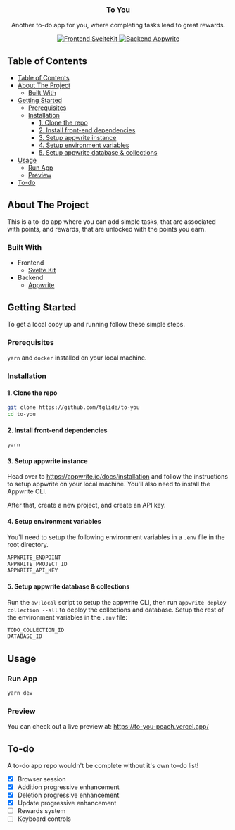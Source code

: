 <p align="center">
  <h3 align="center">To You</h3> <!-- EDIT -->
  <p align="center">
    Another to-do app for you, where completing tasks lead to great rewards.
  </p>
  <!-- EDIT: Head over to https://shields.io/ to generate some beautiful shields! -->
  <p align="center">
  <a href="https://kit.svelte.dev/">
      <img src="https://img.shields.io/badge/Frontend-SvelteKit-%23FF3E00?style=for-the-badge&logo=svelte" alt="Frontend SvelteKit">
    </a>
    <a href="https://appwrite.io/">
      <img src="https://img.shields.io/badge/Backend-Appwrite-%23F02E65?style=for-the-badge&logo=appwrite" alt="Backend Appwrite">
    </a>
  </p>
</p>

<!-- EDIT: TABLE OF CONTENTS -->

## Table of Contents

- [Table of Contents](#table-of-contents)
- [About The Project](#about-the-project)
  - [Built With](#built-with)
- [Getting Started](#getting-started)
  - [Prerequisites](#prerequisites)
  - [Installation](#installation)
    - [1. Clone the repo](#1-clone-the-repo)
    - [2. Install front-end dependencies](#2-install-front-end-dependencies)
    - [3. Setup appwrite instance](#3-setup-appwrite-instance)
    - [4. Setup environment variables](#4-setup-environment-variables)
    - [5. Setup appwrite database & collections](#5-setup-appwrite-database--collections)
- [Usage](#usage)
  - [Run App](#run-app)
  - [Preview](#preview)
- [To-do](#to-do)

## About The Project

This is a to-do app where you can add simple tasks, that are associated with points, and rewards, that are unlocked with the points you earn.

### Built With

<!-- EDIT -->
- Frontend
  - [Svelte Kit](https://kit.svelte.dev/) 
- Backend
  - [Appwrite](https://appwrite.io/)

## Getting Started

To get a local copy up and running follow these simple steps.

### Prerequisites

`yarn` and `docker` installed on your local machine.

### Installation

#### 1. Clone the repo

```sh
git clone https://github.com/tglide/to-you
cd to-you
```

#### 2. Install front-end dependencies

```sh
yarn
```

#### 3. Setup appwrite instance

Head over to https://appwrite.io/docs/installation and follow the instructions to setup appwrite on your local machine.
You'll also need to install the Appwrite CLI.

After that, create a new project, and create an API key.

#### 4. Setup environment variables

You'll need to setup the following environment variables in a `.env` file in the root directory.

```sh
APPWRITE_ENDPOINT
APPWRITE_PROJECT_ID
APPWRITE_API_KEY
```

#### 5. Setup appwrite database & collections

Run the `aw:local` script to setup the appwrite CLI, then run `appwrite deploy collection --all` to deploy the collections and database.
Setup the rest of the environment variables in the `.env` file:

```sh
TODO_COLLECTION_ID
DATABASE_ID
```

## Usage

### Run App

```sh
yarn dev
```

### Preview

You can check out a live preview at: https://to-you-peach.vercel.app/

## To-do
A to-do app repo wouldn't be complete without it's own to-do list!

- [X] Browser session
- [X] Addition progressive enhancement
- [X] Deletion progressive enhancement
- [X] Update progressive enhancement
- [ ] Rewards system
- [ ] Keyboard controls
